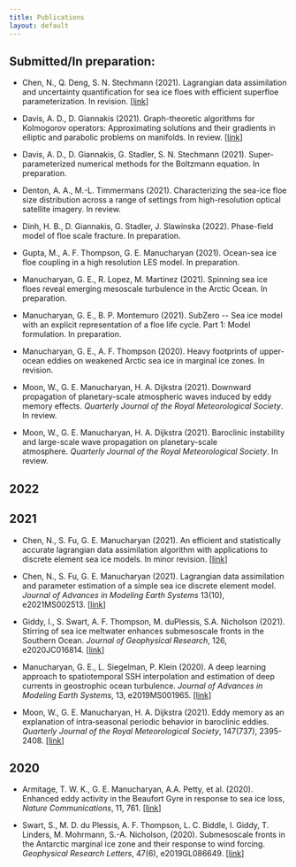 ```yaml
---
title: Publications
layout: default
---
```

## Submitted/In preparation:

- Chen, N., Q. Deng, S. N. Stechmann (2021). Lagrangian data assimilation and uncertainty quantification for sea ice floes with efficient superfloe parameterization. In revision. [[link](https://arxiv.org/abs/2105.13569)]

- Davis, A. D., D. Giannakis (2021). Graph-theoretic algorithms for Kolmogorov operators: Approximating solutions and their gradients in elliptic and parabolic problems on manifolds. In review. [[link](https://arxiv.org/abs/2104.15124)]

- Davis, A. D., D. Giannakis, G. Stadler, S. N. Stechmann (2021). Super-parameterized numerical methods for the Boltzmann equation. In preparation.  

- Denton, A. A., M.-L. Timmermans (2021). Characterizing the sea-ice floe size distribution across a range of settings from high-resolution optical satellite imagery. In review.

- Dinh, H. B., D. Giannakis, G. Stadler, J. Slawinska (2022). Phase-field model of floe scale fracture. In preparation.  

- Gupta, M., A. F. Thompson, G. E. Manucharyan (2021). Ocean-sea ice floe coupling in a high resolution LES model. In preparation.

- Manucharyan, G. E., R. Lopez, M. Martinez (2021). Spinning sea ice floes reveal emerging mesoscale turbulence in the Arctic Ocean. In preparation.

- Manucharyan, G. E., B. P. Montemuro (2021). SubZero -- Sea ice model with an explicit representation of a floe life cycle. Part 1: Model formulation. In preparation.

- Manucharyan, G. E., A. F. Thompson (2020). Heavy footprints of upper-ocean eddies on weakened Arctic sea ice in marginal ice zones. In revision.

- Moon, W., G. E. Manucharyan, H. A. Dijkstra (2021). Downward propagation of planetary-scale atmospheric waves induced by eddy memory effects. *Quarterly Journal of the Royal Meteorological Society*. In review.

- Moon, W., G. E. Manucharyan, H. A. Dijkstra (2021). Baroclinic instability and large-scale wave propagation on planetary-scale atmosphere. *Quarterly Journal of the Royal Meteorological Society*. In review.


## 2022


## 2021

- Chen, N., S. Fu, G. E. Manucharyan (2021). An efficient and statistically accurate lagrangian data assimilation algorithm with applications to discrete element sea ice models. In minor revision. [[link](https://arxiv.org/abs/2108.00855)]

- Chen, N., S. Fu, G. E. Manucharyan (2021). Lagrangian data assimilation and parameter estimation of a simple sea ice discrete element model. *Journal of Advances in Modeling Earth Systems* 13(10), e2021MS002513. [[link](https://doi.org/10.1029/2021MS002513)]

- Giddy, I., S. Swart, A. F. Thompson, M. duPlessis, S.A. Nicholson (2021). Stirring of sea ice meltwater enhances submesoscale fronts in the Southern Ocean. *Journal of Geophysical Research*, 126, e2020JC016814. [[link](https://doi.org/10.1029/2020JC016814)] 

- Manucharyan, G. E., L. Siegelman, P. Klein (2020). A deep learning approach to spatiotemporal SSH interpolation and estimation of deep currents in geostrophic ocean turbulence. *Journal of Advances in Modeling Earth Systems*, 13, e2019MS001965. [[link]](https://doi.org/10.1029/2019MS001965)

- Moon, W., G. E. Manucharyan, H. A. Dijkstra  (2021). Eddy memory as an explanation of intra‐seasonal periodic behavior in baroclinic eddies. *Quarterly Journal of the Royal Meteorological Society*, 147(737), 2395-2408. [[link]](https://doi.org/10.1002/qj.4030)

## 2020

- Armitage, T. W. K., G. E. Manucharyan, A.A. Petty, et al. (2020). Enhanced eddy activity in the Beaufort Gyre in response to sea ice loss, *Nature Communications*, 11, 761. [[link](https://doi.org/10.1038/s41467-020-14449-z)]


- Swart, S., M. D. du Plessis, A. F. Thompson, L. C. Biddle, I. Giddy, T. Linders, M. Mohrmann, S.-A. Nicholson, (2020). Submesoscale fronts in the Antarctic marginal ice zone and their response to wind forcing. *Geophysical Research Letters*, 47(6), e2019GL086649. [[link](https://doi.org/10.1029/2019GL086649)]

